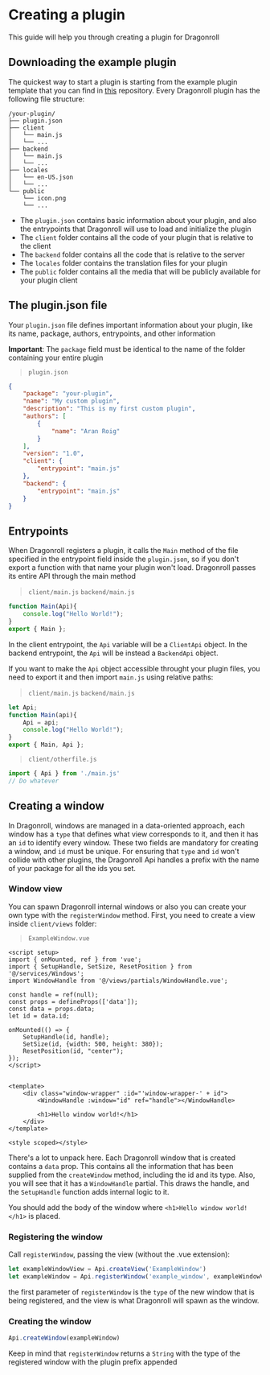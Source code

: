 # Creating a plugin

This guide will help you through creating a plugin for Dragonroll

## Downloading the example plugin

The quickest way to start a plugin is starting from the example plugin template that you can find in [this]() repository. Every Dragonroll plugin has the following file structure:

```tree
/your-plugin/
├── plugin.json
├── client
│   └── main.js
│   └── ...
├── backend
│   └── main.js
│   └── ...
├── locales
│   └── en-US.json
│   └── ...
└── public
    └── icon.png
    └── ...
```

- The `plugin.json` contains basic information about your plugin, and also the entrypoints that Dragonroll will use to load and initialize the plugin
- The `client` folder contains all the code of your plugin that is relative to the client
- The `backend` folder contains all the code that is relative to the server
- The `locales` folder contains the translation files for your plugin
- The `public` folder contains all the media that will be publicly available for your plugin client 

## The plugin.json file

Your `plugin.json` file defines important information about your plugin, like its name, package, authors, entrypoints, and other information

**Important**: The `package` field must be identical to the name of the folder containing your entire plugin

> `plugin.json`
```json
{
    "package": "your-plugin",
    "name": "My custom plugin",
    "description": "This is my first custom plugin",
    "authors": [
        {
            "name": "Aran Roig"
        }
    ],
    "version": "1.0",
    "client": {
        "entrypoint": "main.js"
    },
    "backend": {
        "entrypoint": "main.js"
    }
}
```

## Entrypoints

When Dragonroll registers a plugin, it calls the `Main` method of the file specified in the entrypoint field inside the `plugin.json`, so if you don't export a function with that name your plugin won't load. Dragonroll passes its entire API through the main method 

> `client/main.js`
> `backend/main.js`
```js main.js
function Main(Api){
    console.log("Hello World!");
}
export { Main };
```

In the client entrypoint, the `Api` variable will be a `ClientApi` object. In the backend entrypoint, the `Api` will be instead a `BackendApi` object.

If you want to make the `Api` object accessible throught your plugin files, you need to export it and then import `main.js` using relative paths:

> `client/main.js`
> `backend/main.js`
```js main.js
let Api;
function Main(api){
    Api = api;
    console.log("Hello World!");
}
export { Main, Api };
```

> `client/otherfile.js`
```js
import { Api } from './main.js'
// Do whatever
```

## Creating a window

In Dragonroll, windows are managed in a data-oriented approach, each window has a `type` that defines what view corresponds to it, and then it has an `id` to identify every window. These two fields are mandatory for creating a window, and `id` must be unique. For ensuring that `type` and `id` won't collide with other plugins, the Dragonroll Api handles a prefix with the name of your package for all the ids you set.

### Window view

You can spawn Dragonroll internal windows or also you can create your own type with the `registerWindow` method. First, you need to create a view inside `client/views` folder:

> `ExampleWindow.vue`
```vue
<script setup>
import { onMounted, ref } from 'vue';
import { SetupHandle, SetSize, ResetPosition } from '@/services/Windows';
import WindowHandle from '@/views/partials/WindowHandle.vue';

const handle = ref(null);
const props = defineProps(['data']);
const data = props.data;
let id = data.id;

onMounted(() => {
    SetupHandle(id, handle);
    SetSize(id, {width: 500, height: 380});
    ResetPosition(id, "center");
});
</script>


<template>
    <div class="window-wrapper" :id="'window-wrapper-' + id">
        <WindowHandle :window="id" ref="handle"></WindowHandle>

        <h1>Hello window world!</h1>    
    </div>
</template>

<style scoped></style>
```

There's a lot to unpack here. Each Dragonroll window that is created contains a `data` prop. This contains all the information that has been supplied from the `createWindow` method, including the id and its type. Also, you will see that it has a `WindowHandle` partial. This draws the handle, and the `SetupHandle` function adds internal logic to it.

You should add the body of the window where `<h1>Hello window world!</h1>` is placed.

### Registering the window

Call `registerWindow`, passing the view (without the .vue extension):

```js
let exampleWindowView = Api.createView('ExampleWindow')
let exampleWindow = Api.registerWindow('example_window', exampleWindowView);
```

the first parameter of `registerWindow` is the `type` of the new window that is being registered, and the view is what Dragonroll will spawn as the window.

### Creating the window

```js
Api.createWindow(exampleWindow)
```

Keep in mind that `registerWindow` returns a `String` with the type of the registered window with the plugin prefix appended